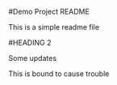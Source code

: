 #Demo Project README

This is a simple readme file

#HEADING 2

Some updates

This is bound to cause trouble